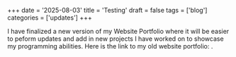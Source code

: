 +++
date = '2025-08-03'
title = 'Testing'
draft = false
tags = ['blog']
categories = ['updates']
+++

I have finalized a new version of my Website Portfolio where it will be easier to peform updates and add in new projects I have worked on to showcase my programming abilities. Here is the link to my old website portfolio: .
